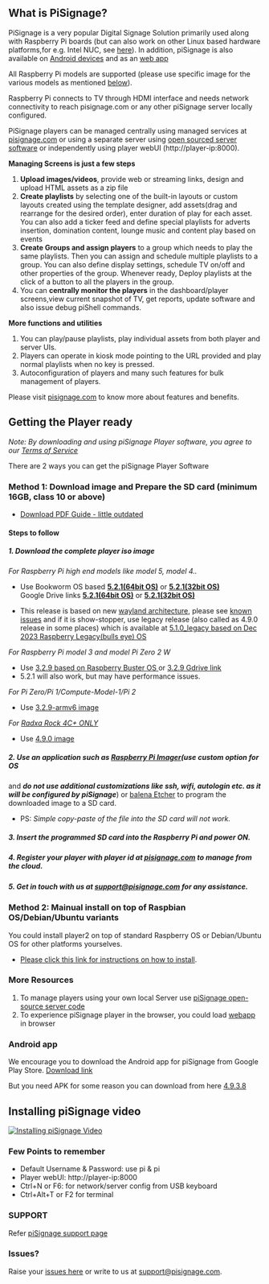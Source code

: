 ## What is PiSignage? 

PiSignage is a very popular Digital Signage Solution primarily used along with Raspberry Pi boards (but can also 
work on other Linux based hardware platforms,for e.g. Intel NUC, see [here](https://pisignage.com/releases/Player2_installation_procedure.html)). 
In addition, piSignage is also available on [Android devices](https://play.google.com/store/apps/details?id=com.pisignage.player2&hl=en&gl=US) and as an [web 
app](https://pisignage.com/player2/)  

All Raspberry Pi models are supported (please use specific image for the various models as mentioned [below](https://github.com/colloqi/piSignage#getting-the-player-ready)).

Raspberry Pi connects to TV through HDMI interface and needs network connectivity to reach pisignage.com or any 
other piSignage server locally configured. 

PiSignage players can be managed centrally using managed services at [pisignage.com](https://pisignage.com) or using a 
separate server using [open sourced server software](https://github.com/colloqi/pisignage-server) or independently using player webUI (http://player-ip:8000).   

**Managing Screens is just a few steps**
 
1. **Upload images/videos**, provide web or streaming links, design and upload HTML assets as a zip file  
2. **Create playlists** by selecting one of the built-in layouts or custom layouts created using the template designer,
   add assets(drag and rearrange for the desired order), enter duration of play for each asset. You can also add a ticker feed and 
   define special playlists for adverts insertion, domination content, lounge music and content play based on events  
3. **Create Groups and assign players** to a group which needs to play the same playlists. Then you can assign and schedule multiple 
    playlists to a group. You can also define display settings, schedule TV on/off and other properties of the group. 
   Whenever ready, Deploy playlists at the 
    click of a button to all the players in the group.  
4. You can **centrally monitor the players** in the dashboard/player screens,view current snapshot of TV, get reports, update software 
    and also issue debug piShell commands.  

**More functions and utilities**

1. You can play/pause playlists, play individual assets from both player and server UIs.
2. Players can operate in kiosk mode pointing to the URL provided and play normal playlists when no key is pressed.
3. Autoconfiguration of players and many such features for bulk management of players.

Please visit [pisignage.com](https://www.pisignage.com) to know more about features and benefits.

## Getting the Player ready
  
  
*Note: By downloading and using piSignage Player software, you agree to our [Terms of Service](https://s3.amazonaws.com/pisignage/legal/piSignage-TOS.html)*  
  
There are 2 ways you can get the piSignage Player Software

<a id="basic"></a>
### Method 1: Download image and Prepare the SD card (minimum 16GB, class 10 or above)

-   [Download PDF Guide - little outdated](https://s3.amazonaws.com/pisignage/pisignage-images/Basic_install.pdf) 

#### Steps to follow
##### 1. Download the complete player iso image  

*For Raspberry Pi high end models like model 5, model 4..*  
   - Use Bookworm OS based **[5.2.1(64bit OS)](https://pisignage.s3.amazonaws.com/pisignage-images/pisignage_5.2.1-64bit.img.zip)** 
        or **[5.2.1(32bit OS)](https://pisignage.s3.amazonaws.com/pisignage-images/pisignage_5.2.1-32bit.img.zip)**  
        Google Drive links **[5.2.1(64bit OS)](https://drive.google.com/file/d/16sI_PNgELZxKLF-rXM5cRljy7fTxHc45/view?usp=sharing)**
        or **[5.2.1(32bit OS)](https://drive.google.com/file/d/1cMEwkuLqWGxQiT7p97at_K7hI9Z8F40d/view?usp=sharing)**

   - This release is based on new [wayland architecture](https://www.raspberrypi.com/news/bookworm-the-new-version-of-raspberry-pi-os/), 
        please see [known issues](https://help.pisignage.com/hc/en-us/articles/26593998005785) and if it is 
     show-stopper, use legacy release (also called as 4.9.0 release in some places) which is available at [5.1.0_legacy based on Dec 2023 Raspberry Legacy(bulls eye) OS](https://pisignage.s3.amazonaws.com/pisignage-images/pisignage_5.1.0-legacy.img.zip) 

*For Raspberry Pi model 3 and model Pi Zero 2 W*   

   - Use [3.2.9 based on Raspberry Buster OS ](https://pisignage.s3.amazonaws.com/pisignage-images/pisignage_3.2.9.img.zip) or [3.2.9 Gdrive link](https://drive.google.com/file/d/1LlM0DHkmS2YLwTkemZocCvcdxi0c8PTZ/view?usp=sharing)     
   - 5.2.1 will also work, but may have performance issues.

*For Pi Zero/Pi 1/Compute-Model-1/Pi 2*
    
   - Use [3.2.9-armv6 image](https://pisignage.s3.amazonaws.com/pisignage-images/pisignage_3.2.9-armv6.img.zip)
   
*For [Radxa Rock 4C+ ONLY](https://za.rs-online.com/web/p/rock-sbc-boards/2493158)* 
     
   - Use [4.9.0 image](https://pisignage.s3.amazonaws.com/pisignage-images/pisignage_4.9.0_rock4Cplus.img.gz)  


##### 2. Use an application such as [Raspberry Pi Imager](https://www.raspberrypi.com/software/)(use custom option for OS 
   and **_do not use additional customizations like ssh, wifi, autologin etc. as it will be configured by piSignage_**) 
   or [balena Etcher](https://www.balena.io/etcher/) to program the downloaded image to a SD card. 
   - PS: *Simple copy-paste of the file into the SD card will not work.*

##### 3. Insert the programmed SD card into the Raspberry Pi and power ON.

##### 4. Register your player with player id at [pisignage.com](https://pisignage.com/players) to manage from the cloud.

##### 5. Get in touch with us at support@pisignage.com for any assistance. 

<a id="advanced"></a>
### Method 2: Mainual install on top of Raspbian OS/Debian/Ubuntu variants

You could install player2 on top of standard Raspberry OS or Debian/Ubuntu OS for other platforms yourselves. 
  - [Please click this link for instructions on how to install](https://pisignage.com/releases/Player2_installation_procedure.html). 

### More Resources

1. To manage players using your own local Server use [piSignage open-source server code](https://github.com/colloqi/pisignage-server)
2. To experience piSignage player in the browser, you could load [webapp](https://pisignage.com/player2/) in browser

### Android app
We encourage you to download the Android app for piSignage from Google Play Store. [Download link](https://play.google.com/store/apps/details?id=com.pisignage.player2&hl=en&gl=US)

But you need APK for some reason you can download from here [4.9.3.8](https://drive.google.com/file/d/15YyQGmQXBN0J380WmQktojy8Vzff-fv0/view?usp=sharing)

## Installing piSignage video 
 
[![Installing piSignage Video](http://img.youtube.com/vi/0o5cSq3Lwcg/0.jpg)](https://www.youtube.com/channel/UCyeItfgq72JUtzkQgcxYkKg)

### Few Points to remember

- Default Username & Password: use pi & pi 
- Player webUI: http://player-ip:8000
- Ctrl+N or F6: for network/server config from USB keyboard
- Ctrl+Alt+T or F2 for terminal

### SUPPORT

Refer [piSignage support page](https://help.pisignage.com/hc/en-us)

### Issues?

Raise your [issues here](https://www.pisignage.com/homepage/contact.html) or write to us at support@pisignage.com. 






